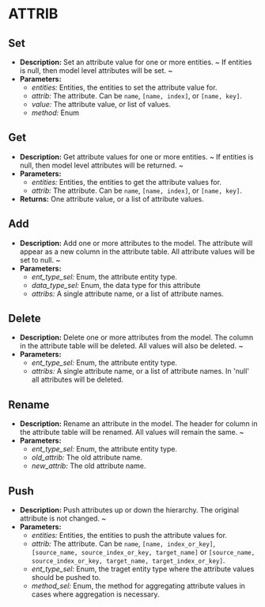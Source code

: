# ATTRIB    

## Set  
* **Description:** Set an attribute value for one or more entities.
~
If entities is null, then model level attributes will be set.
~  
* **Parameters:**  
  * *entities:* Entities, the entities to set the attribute value for.  
  * *attrib:* The attribute. Can be `name`, `[name, index]`, or `[name, key]`.  
  * *value:* The attribute value, or list of values.  
  * *method:* Enum
  
  
## Get  
* **Description:** Get attribute values for one or more entities.
~
If entities is null, then model level attributes will be returned.
~  
* **Parameters:**  
  * *entities:* Entities, the entities to get the attribute values for.  
  * *attrib:* The attribute. Can be `name`, `[name, index]`, or `[name, key]`.  
* **Returns:** One attribute value, or a list of attribute values.  
  
## Add  
* **Description:** Add one or more attributes to the model.
The attribute will appear as a new column in the attribute table.
All attribute values will be set to null.
~  
* **Parameters:**  
  * *ent_type_sel:* Enum, the attribute entity type.  
  * *data_type_sel:* Enum, the data type for this attribute  
  * *attribs:* A single attribute name, or a list of attribute names.
  
  
## Delete  
* **Description:** Delete one or more attributes from the model.
The column in the attribute table will be deleted.
All values will also be deleted.
~  
* **Parameters:**  
  * *ent_type_sel:* Enum, the attribute entity type.  
  * *attribs:* A single attribute name, or a list of attribute names. In 'null' all attributes will be deleted.
  
  
## Rename  
* **Description:** Rename an attribute in the model.
The header for column in the attribute table will be renamed.
All values will remain the same.
~  
* **Parameters:**  
  * *ent_type_sel:* Enum, the attribute entity type.  
  * *old_attrib:* The old attribute name.  
  * *new_attrib:* The old attribute name.
  
  
## Push  
* **Description:** Push attributes up or down the hierarchy. The original attribute is not changed.
~  
* **Parameters:**  
  * *entities:* Entities, the entities to push the attribute values for.  
  * *attrib:* The attribute. Can be `name`, `[name, index_or_key]`, \
`[source_name, source_index_or_key, target_name]` or `[source_name, source_index_or_key, target_name, target_index_or_key]`.  
  * *ent_type_sel:* Enum, the traget entity type where the attribute values should be pushed to.  
  * *method_sel:* Enum, the method for aggregating attribute values in cases where aggregation is necessary.
  
  
